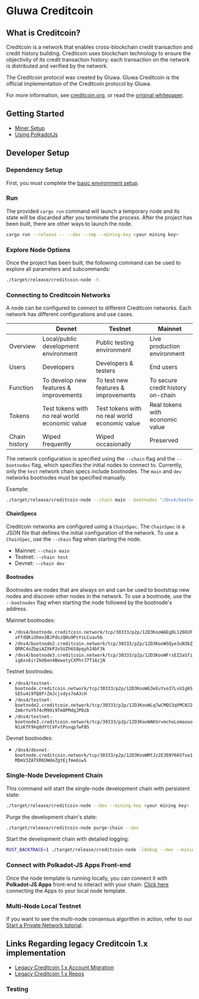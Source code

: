 # Gluwa Creditcoin

## What is Creditcoin?

Creditcoin is a network that enables cross-blockchain credit transaction and credit history building. Creditcoin uses blockchain technology to ensure the objectivity of its credit transaction history: each transaction on the network is distributed and verified by the network.

The Creditcoin protocol was created by Gluwa. Gluwa Creditcoin is the official implementation of the Creditcoin protocol by Gluwa.

For more information, see [creditcoin.org](https://creditcoin.org), or read the [original whitepaper](https://creditcoin.org/white-paper).

## Getting Started

- [Miner Setup](./docs/miner-setup.md)
- [Using PolkadotJs](./docs/using-polkadotjs.md)

## Developer Setup

### Dependency Setup

First, you must complete the [basic environment setup](/docs/dev-guide/src/getting-started/building.md#build-prerequisites).

### Run

The provided `cargo run` command will launch a temporary node and its state will be discarded after
you terminate the process. After the project has been built, there are other ways to launch the
node.

```sh
cargo run --release -- --dev --tmp --mining-key <your mining key>
```

### Explore Node Options

Once the project has been built, the following command can be used to explore all parameters and
subcommands:

```sh
./target/release/creditcoin-node -h
```

### Connecting to Creditcoin Networks

A node can be configured to connect to different Creditcoin networks. Each network has different configurations and use cases.

|                  | Devnet                                        | Testnet                                       | Mainnet                           |
|------------------|-----------------------------------------------|-----------------------------------------------|-----------------------------------|
| Overview         | Local/public development environment          | Public testing environment                    | Live production environment       |
| Users            | Developers                                    | Developers & testers                          | End users                         |
| Function         | To develop new features & improvements        | To test new features & improvements           | To secure credit history on-chain |
| Tokens           | Test tokens with no real world economic value | Test tokens with no real world economic value | Real tokens with economic value   |
| Chain history    | Wiped frequently                              | Wiped occasionally                            | Preserved                         |

The network configuration is specified using the `--chain` flag and the `--bootnodes` flag, which specifies the initial nodes to connect to. Currently, only the `test` network chain specs include bootnodes. The `main` and `dev` networks bootnodes must be specified manually.

Example:

```bash
./target/release/creditcoin-node --chain main --bootnodes "/dns4/bootnode.creditcoin.network/tcp/30333/p2p/12D3KooWAEgDL126EUFxFfdQKiUhmx3BJPdszQHu9PsYsLCuavhb"
```

#### ChainSpecs

Creditcoin networks are configured using a `ChainSpec`. The `ChainSpec` is a JSON file that defines the initial configuration of the network. To use a `ChainSpec`, use the `--chain` flag when starting the node.

- Mainnet: `--chain main`
- Testnet: `--chain test`
- Devnet: `--chain dev`

#### Bootnodes

Bootnodes are nodes that are always on and can be used to bootstrap new nodes and discover other nodes in the network. To use a bootnode, use the `--bootnodes` flag when starting the node followed by the bootnode's address.

Mainnet bootnodes:

- `/dns4/bootnode.creditcoin.network/tcp/30333/p2p/12D3KooWAEgDL126EUFxFfdQKiUhmx3BJPdszQHu9PsYsLCuavhb`
- `/dns4/bootnode2.creditcoin.network/tcp/30333/p2p/12D3KooWSQye3uN3bZQRRC4oZbpiAZXkP2o5UZh6S8pqyh24bF3k`
- `/dns4/bootnode3.creditcoin.network/tcp/30333/p2p/12D3KooWFrsEZ2aSfiigAxs6ir2kU6en4BewotyCXPhrJ7T1AzjN`

Testnet bootnodes:

- `/dns4/testnet-bootnode.creditcoin.network/tcp/30333/p2p/12D3KooWG3eEuYxo37LvU1g6SSESu4i9TQ8FrZmJcjvdys7eA3cH`
- `/dns4/testnet-bootnode2.creditcoin.network/tcp/30333/p2p/12D3KooWLq7wCMQS3qVMCNJ2Zm6rYuYh74cM99i9Tm8PMdqJPDzb`
- `/dns4/testnet-bootnode3.creditcoin.network/tcp/30333/p2p/12D3KooWAKUrvmchoLomoouoN1sKfF9kq8dYtCVFvtPuvqp7wFBS`

Devnet bootnodes:

- `/dns4/devnet-bootnode.creditcoin.network/tcp/30333/p2p/12D3KooWMtJz2E3ENY66Sfoa1MDmV3ZATXRKUWdeZgtEjfme6iwS`

### Single-Node Development Chain

This command will start the single-node development chain with persistent state:

```bash
./target/release/creditcoin-node --dev --mining-key <your mining key>
```

Purge the development chain's state:

```bash
./target/release/creditcoin-node purge-chain --dev
```

Start the development chain with detailed logging:

```bash
RUST_BACKTRACE=1 ./target/release/creditcoin-node -ldebug --dev --mining-key <your mining key>
```

### Connect with Polkadot-JS Apps Front-end

Once the node template is running locally, you can connect it with **Polkadot-JS Apps** front-end
to interact with your chain. [Click
here](https://polkadot.js.org/apps/#/explorer?rpc=ws://localhost:9944) connecting the Apps to your
local node template.

### Multi-Node Local Testnet

If you want to see the multi-node consensus algorithm in action, refer to our
[Start a Private Network tutorial](https://substrate.dev/docs/en/tutorials/start-a-private-network/).

## Links Regarding legacy Creditcoin 1.x implementation

- [Legacy Creditcoin 1.x Account Migration](./docs/legacy-account-migration.md)
- [Legacy Creditcoin 1.x Repos](https://github.com/gluwa?q=legacy)

### Testing
